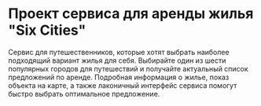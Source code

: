 # Проект сервиса для аренды жилья "Six Cities"

Cервис для путешественников, которые хотят выбрать наиболее подходящий вариант жилья для себя. Выбирайте один из шести популярных городов для путешествий и получайте актуальный список предложений по аренде. Подробная информация о жилье, показ объекта на карте, а также лаконичный интерфейс сервиса помогут быстро выбрать оптимальное предложение.
